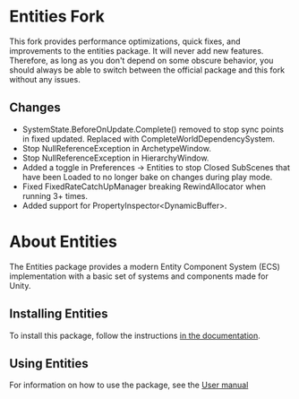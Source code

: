 # Entities Fork
This fork provides performance optimizations, quick fixes, and improvements to the entities package. It will never add new features. Therefore, as long as you don't depend on some obscure behavior, you should always be able to switch between the official package and this fork without any issues.

## Changes
- SystemState.BeforeOnUpdate.Complete() removed to stop sync points in fixed updated. Replaced with CompleteWorldDependencySystem.
- Stop NullReferenceException in ArchetypeWindow.
- Stop NullReferenceException in HierarchyWindow.
- Added a toggle in Preferences -> Entities to stop Closed SubScenes that have been Loaded to no longer bake on changes during play mode.
- Fixed FixedRateCatchUpManager breaking RewindAllocator when running 3+ times.
- Added support for PropertyInspector<DynamicBuffer<T>>.

# About Entities
The Entities package provides a modern Entity Component System (ECS) implementation with a basic set of systems and components made for Unity.

## Installing Entities
To install this package, follow the instructions [in the documentation](Documentation~/getting-started-installation.md).

## Using Entities
For information on how to use the package, see the [User manual](Documentation~/index.md)
